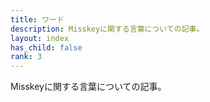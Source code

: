 ```yaml
---
title: ワード
description: Misskeyに関する言葉についての記事。
layout: index
has_child: false
rank: 3
---
```

Misskeyに関する言葉についての記事。
